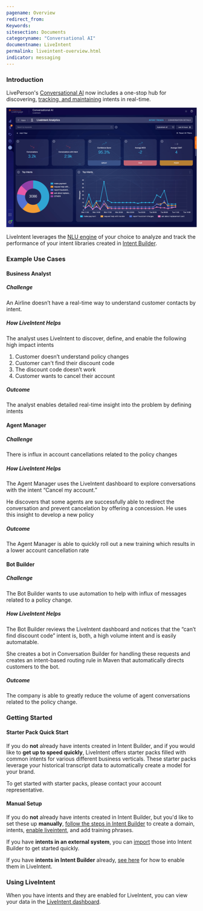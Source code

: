 ```yaml
---
pagename: Overview
redirect_from:
Keywords:
sitesection: Documents
categoryname: "Conversational AI"
documentname: LiveIntent
permalink: liveintent-overview.html
indicator: messaging
---
```


### Introduction

LivePerson's [Conversational AI](conversational-ai-platform-platform-overview.html) now includes a one-stop hub for discovering, [tracking, and maintaining](liveintent-dashboard.html) intents in real-time.

<img class="fancyimage" style="width:750px" src="img/liveintent_dashboard-section-1.png">

LiveIntent leverages the [NLU engine](conversational-ai-platform-natural-language-understanding-nlu-engines.html) of your choice to analyze and track the performance of your intent libraries created in [Intent Builder](intent-builder-overview.html).

### Example Use Cases

#### Business Analyst

##### Challenge

An Airline doesn’t have a real-time way to understand customer contacts by intent. 

##### How LiveIntent Helps

The analyst uses LiveIntent to discover, define, and enable the following high impact intents

1. Customer doesn’t understand policy changes
2. Customer can't find their discount code
3. The discount code doesn’t work
4. Customer wants to cancel their account

##### Outcome

The analyst enables detailed real-time insight into the problem by defining intents

#### Agent Manager

##### Challenge
There is influx in account cancellations related to the policy changes

##### How LiveIntent Helps

The Agent Manager uses the LiveIntent dashboard to explore conversations with the intent “Cancel my account.” 

He discovers that some agents are successfully able to redirect the conversation and prevent cancelation by offering a concession. He uses this insight to develop a new policy

##### Outcome

The Agent Manager is able to quickly roll out a new training which results in a lower account cancellation rate

#### Bot Builder

##### Challenge

The Bot Builder wants to use automation to help with influx of messages related to a policy change.

##### How LiveIntent Helps

The Bot Builder reviews the LiveIntent dashboard and notices that the “can’t find discount code” intent is, both, a high volume intent and is easily automatable.

She creates a bot in Conversation Builder for handling these requests and creates an intent-based routing rule in Maven that automatically directs customers to the bot.

##### Outcome

The company is able to greatly reduce the volume of agent conversations related to the policy change.

### Getting Started

#### Starter Pack Quick Start

If you do **not** already have intents created in Intent Builder, and if you would like to **get up to speed quickly**, LiveIntent offers starter packs filled with common intents for various different business verticals. These starter packs leverage your historical transcript data to automatically create a model for your brand.

To get started with starter packs, please contact your account representative.

#### Manual Setup

If you do **not** already have intents created in Intent Builder, but you'd like to set these up **manually**, [follow the steps in Intent Builder](intent-builder-overview.html) to create a domain, intents, [enable liveintent](intent-builder-overview.html#liveintent), and add training phrases.

If you have **intents in an external system**, you can [import](intent-builder-overview.html#adding-a-domain) those into Intent Builder to get started quickly.

If you have **intents in Intent Builder** already, [see here](intent-builder-overview.html#liveintent) for how to enable them in LiveIntent.

### Using LiveIntent

When you have intents and they are enabled for LiveIntent, you can view your data in the [LiveIntent dashboard](liveintent-dashboard.html).
<!--
See [LiveIntent Best Practices](liveintent-best-practices.html) for some common usage flows and best practices.
-->
